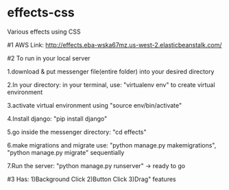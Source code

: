 # effects-css
Various effects using CSS

#1 AWS Link: http://effects.eba-wska67mz.us-west-2.elasticbeanstalk.com/

#2 To run in your local server

1.download & put messenger file(entire folder) into your desired directory

2.In your directory: in your terminal, use: "virtualenv env" to create virtual environment

3.activate virtual environment using "source env/bin/activate"

4.Install django: "pip install django"

5.go inside the messenger directory: "cd effects"

6.make migrations and migrate use: "python manage.py makemigrations", "python manage.py migrate" sequentially

7.Run the server: "python manage.py runserver" -> ready to go

#3 Has: 1)Background Click 2)Button Click 3)Drag" features
